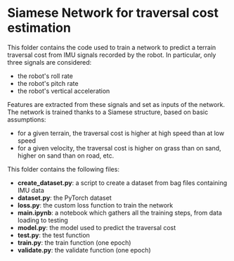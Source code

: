 # Siamese Network for traversal cost estimation

This folder contains the code used to train a network to predict a terrain traversal cost from IMU signals recorded by the robot. In particular, only three signals are considered:

* the robot's roll rate
* the robot's pitch rate
* the robot's vertical acceleration

Features are extracted from these signals and set as inputs of the network. The network is trained thanks to a Siamese structure, based on basic assumptions:

* for a given terrain, the traversal cost is higher at high speed than at low speed
* for a given velocity, the traversal cost is higher on grass than on sand, higher on sand than on road, etc.

This folder contains the following files:

* **create_dataset.py**: a script to create a dataset from bag files containing IMU data
* **dataset.py**: the PyTorch dataset
* **loss.py**: the custom loss function to train the network
* **main.ipynb**: a notebook which gathers all the training steps, from data loading to testing
* **model.py**: the model used to predict the traversal cost
* **test.py**: the test function
* **train.py**: the train function (one epoch)
* **validate.py**: the validate function (one epoch)
